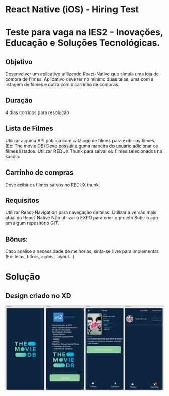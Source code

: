 # React Native (iOS) - Hiring Test 
# Teste para vaga na IES2 - Inovações, Educação e Soluções Tecnológicas.

## Objetivo

Desenvolver um aplicativo utilizando React-Native que simula uma loja de compra de filmes.
Aplicativo deve ter no mínimo duas telas, uma com a listagem de filmes e outra com o carrinho de compras.

## Duração

4 dias corridos para resolução

## Lista de Filmes

Utilizar alguma API pública com catálogo de filmes para exibir os filmes. (Ex: The movie DB)
Deve possuir alguma maneira do usuário adicionar os filmes listados.
Utilizar REDUX Thunk para salvar os filmes selecionados na sacola.

## Carrinho de compras

Deve exibir os filmes salvos no REDUX thunk.

## Requisitos

Utilizar React-Navigation para navegação de telas.
Utilizar a versão mais atual do React-Native
Não utilizar o EXPO para criar o projeto
Subir o app em algum repositório GIT.

## Bônus:

Caso analise a necessidade de melhorias, sinta-se livre para implementar. (Ex: telas, filtros, ações, layout...)


# Solução

## Design criado no XD

![alt text](https://github.com/marcelochb/ies2-hiring-test/blob/master/design/design.png)
